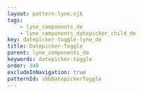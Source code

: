 ```yaml
---
layout: pattern-lyne.njk
tags: 
    - lyne_components_de
    - lyne_components_datepicker_child_de
key: datepicker-toggle-lyne_de
title: Datepicker-Toggle
parent: lyne_components_de
keywords: datepicker-toggle
order: 340
excludeInNavigation: true
patternId: sbbDatepickerToggle
---
```

